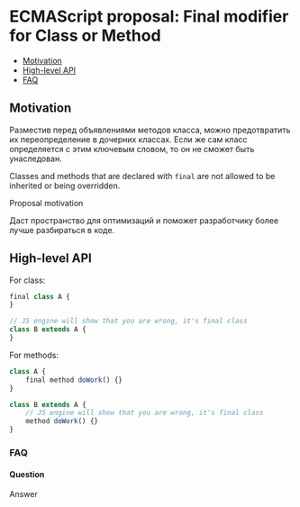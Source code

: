 # ECMAScript proposal: Final modifier for Class or Method

- [Motivation](#motivation)
- [High-level API](#high-level-api)
- [FAQ](#faq)

## Motivation

Разместив перед объявлениями методов класса, можно предотвратить их переопределение в дочерних классах. 
Если же сам класс определяется с этим ключевым словом, то он не сможет быть унаследован.

Classes and methods that are declared with `final` are not allowed to be inherited or being overridden.

Proposal motivation

Даст пространство для оптимизаций и поможет разработчику более лучше разбираться в коде.

## High-level API

For class:

```js
final class A {
}

// JS engine will show that you are wrong, it's final class
class B extends A {
}
```

For methods:

```js
class A {
    final method doWork() {}
}

class B extends A {
    // JS engine will show that you are wrong, it's final class
    method doWork() {}
}
```

### FAQ

#### Question

Answer
